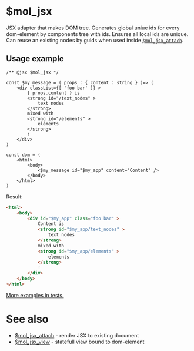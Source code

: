 # $mol_jsx

JSX adapter that makes DOM tree. Generates global uniue ids for every dom-element by components tree with ids. Ensures all local ids are unique. Can reuse an existing nodes by guids when used inside [`$mol_jsx_attach`](../attach).

## Usage example

```tsx
/** @jsx $mol_jsx */

const $my_message = ( props : { content : string } )=> (
	<div classList={[ 'foo bar' ]} >
		{ props.content } is
		<strong id="/text_nodes" >
			text nodes
		</strong>
		mixed with
		<strong id="/elements" >
			elements
		</strong>
		!
	</div>
)

const dom = (
	<html>
		<body>
			<$my_message id="$my_app" content="Content" />
		</body>
	</html>
)
```

Result:

```html
<html>
	<body>
		<div id="$my_app" class="foo bar" >
			Content is
			<strong id="$my_app/text_nodes" >
				text nodes
			</strong>
			mixed with
			<strong id="$my_app/elements" >
				elements
			</strong>
			!
		</div>
	</body>
</html>
```

[More examples in tests.](jsx.test.tsx)

# See also

- [$mol_jsx_attach](attach) - render JSX to existing document
- [$mol_jsx_view](view) - statefull view bound to dom-element
